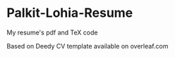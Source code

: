 # Palkit-Lohia-Resume

My resume's pdf and TeX code

Based on Deedy CV template available on overleaf.com
